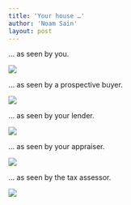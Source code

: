 ```yaml
---
title: 'Your house …'
author: 'Noam Sain'
layout: post
---
```


… as seen by you.

[![](https://1.bp.blogspot.com/_8aN4krk1nsk/TNle5DTF8DI/AAAAAAAAAgI/Eomtq-O8djY/s1600/Image-1.jpg)](https://1.bp.blogspot.com/_8aN4krk1nsk/TNle5DTF8DI/AAAAAAAAAgI/Eomtq-O8djY/s1600/Image-1.jpg)

… as seen by a prospective buyer.

[![](https://1.bp.blogspot.com/_8aN4krk1nsk/TNle5c17I2I/AAAAAAAAAgM/l0OY6emqLQM/s1600/Image-2.jpg)](https://1.bp.blogspot.com/_8aN4krk1nsk/TNle5c17I2I/AAAAAAAAAgM/l0OY6emqLQM/s1600/Image-2.jpg)

… as seen by your lender.

[![](https://2.bp.blogspot.com/_8aN4krk1nsk/TNle54dsfPI/AAAAAAAAAgQ/qkUqIMS3DnM/s1600/Image-3.jpg)](https://2.bp.blogspot.com/_8aN4krk1nsk/TNle54dsfPI/AAAAAAAAAgQ/qkUqIMS3DnM/s1600/Image-3.jpg)

… as seen by your appraiser.

[![](https://2.bp.blogspot.com/_8aN4krk1nsk/TNle6YXNWfI/AAAAAAAAAgU/kXG3z4O-s_4/s1600/Image-4.jpg)](https://2.bp.blogspot.com/_8aN4krk1nsk/TNle6YXNWfI/AAAAAAAAAgU/kXG3z4O-s_4/s1600/Image-4.jpg)

… as seen by the tax assessor.

[![](https://1.bp.blogspot.com/_8aN4krk1nsk/TNle6-O7xPI/AAAAAAAAAgY/V-WBDRmihyU/s1600/Image-5.jpg)](https://1.bp.blogspot.com/_8aN4krk1nsk/TNle6-O7xPI/AAAAAAAAAgY/V-WBDRmihyU/s1600/Image-5.jpg)
